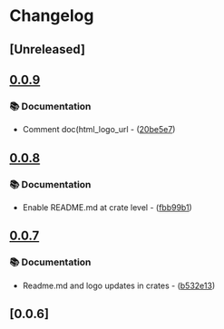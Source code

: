 # Changelog

## [Unreleased]

## [0.0.9](https://github.com/takula-tech/nita-obel/compare/obel_scene-v0.0.8...obel_scene-v0.0.9)

### 📚 Documentation

- Comment doc(html_logo_url - ([20be5e7](https://github.com/takula-tech/nita-obel/commit/20be5e708f1da4f6deb7ccdf2d37420a6b9e8008))

## [0.0.8](https://github.com/takula-tech/nita-obel/compare/obel_scene-v0.0.7...obel_scene-v0.0.8)

### 📚 Documentation

- Enable README.md at crate level - ([fbb99b1](https://github.com/takula-tech/nita-obel/commit/fbb99b1fd164ea65ca293713ddd36f0b9891bcad))

## [0.0.7](https://github.com/takula-tech/nita-obel/compare/obel_scene-v0.0.6...obel_scene-v0.0.7)

### 📚 Documentation

- Readme.md and logo updates in crates - ([b532e13](https://github.com/takula-tech/nita-obel/commit/b532e13ceface01aa7d69ce563ccce7893b815b6))

## [0.0.6]
